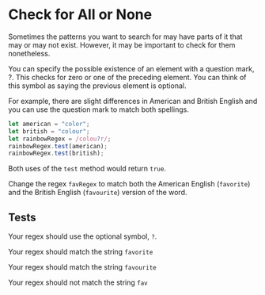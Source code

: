 # Check for All or None

Sometimes the patterns you want to search for may have parts of it that may or may not exist. However, it may be important to check for them nonetheless.

You can specify the possible existence of an element with a question mark, ?. This checks for zero or one of the preceding element. You can think of this symbol as saying the previous element is optional.

For example, there are slight differences in American and British English and you can use the question mark to match both spellings.

```javascript
let american = "color";
let british = "colour";
let rainbowRegex = /colou?r/;
rainbowRegex.test(american);
rainbowRegex.test(british);
```

Both uses of the `test` method would return `true`.

Change the regex `favRegex` to match both the American English (`favorite`) and the British English (`favourite`) version of the word.

## Tests

Your regex should use the optional symbol, `?`.

Your regex should match the string `favorite`

Your regex should match the string `favourite`

Your regex should not match the string `fav`
